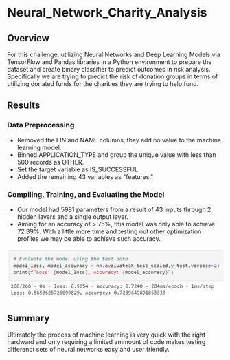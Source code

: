 # Neural_Network_Charity_Analysis   
## Overview   
For this challenge, utilizing Neural Networks and Deep Learning Models via TensorFlow and Pandas libraries in a Python environment to prepare the dataset and create binary classifier to predict outcomes in risk analysis.   
Specifically we are trying to predict the risk of donation groups in terms of utilizing donated funds for the charities they are trying to help fund.   

## Results   
### Data Preprocessing   
* Removed the EIN and NAME columns, they add no value to the machine learning model.   
* Binned APPLICATION_TYPE and group the unique value with less than 500 records as OTHER.   
* Set the target variable as IS_SUCCESSFUL
* Added the remaining 43 variables as "features."   
### Compiling, Training, and Evaluating the Model   
* Our model had 5981 parameters from a result of 43 inputs through 2 hidden layers and a single output layer.   
* Aiming for an accuracy of > 75%, this model was only able to achieve 72.39%. With a little more time and testing out other optimization profiles we may be able to achieve such accuracy.  

![pic](https://github.com/ajsadowy/Neural_Network_Charity_Analysis/blob/main/IMAGES/Evaluate%20Model.png)    

## Summary   
Ultimately the process of machine learning is very quick with the right hardward and only requiring a limited ammount of code makes testing differenct sets of neural networks easy and user friendly.
